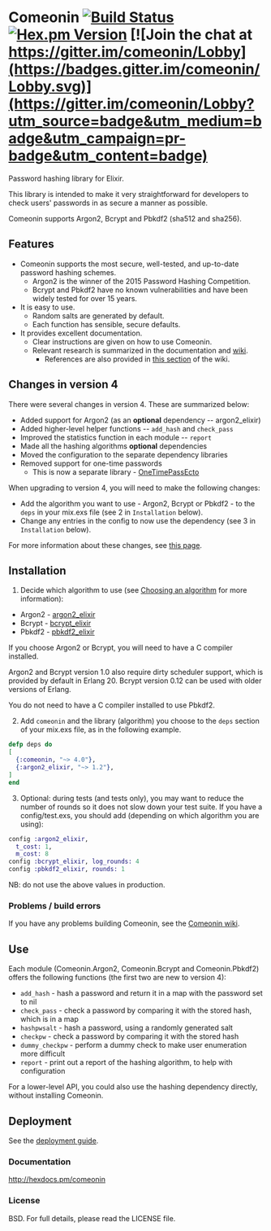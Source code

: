 # Comeonin [![Build Status](https://travis-ci.org/riverrun/comeonin.svg?branch=master)](https://travis-ci.org/riverrun/comeonin) [![Hex.pm Version](http://img.shields.io/hexpm/v/comeonin.svg)](https://hex.pm/packages/comeonin) [![Join the chat at https://gitter.im/comeonin/Lobby](https://badges.gitter.im/comeonin/Lobby.svg)](https://gitter.im/comeonin/Lobby?utm_source=badge&utm_medium=badge&utm_campaign=pr-badge&utm_content=badge)

Password hashing library for Elixir.

This library is intended to make it very straightforward for developers to check users'
passwords in as secure a manner as possible.

Comeonin supports Argon2, Bcrypt and Pbkdf2 (sha512 and sha256).

## Features

* Comeonin supports the most secure, well-tested, and up-to-date password hashing schemes.
  * Argon2 is the winner of the 2015 Password Hashing Competition.
  * Bcrypt and Pbkdf2 have no known vulnerabilities and have been widely tested for over 15 years.
* It is easy to use.
  * Random salts are generated by default.
  * Each function has sensible, secure defaults.
* It provides excellent documentation.
  * Clear instructions are given on how to use Comeonin.
  * Relevant research is summarized in the documentation and [wiki](https://github.com/riverrun/comeonin/wiki).
    * References are also provided in [this section](https://github.com/riverrun/comeonin/wiki/References) of the wiki.

## Changes in version 4

There were several changes in version 4. These are summarized below:

* Added support for Argon2 (as an **optional** dependency -- argon2_elixir)
* Added higher-level helper functions -- `add_hash` and `check_pass`
* Improved the statistics function in each module -- `report`
* Made all the hashing algorithms **optional** dependencies
* Moved the configuration to the separate dependency libraries
* Removed support for one-time passwords
  * This is now a separate library - [OneTimePassEcto]("https://github.com/riverrun/one_time_pass_ecto")

When upgrading to version 4, you will need to make the following changes:

* Add the algorithm you want to use - Argon2, Bcrypt or Pbkdf2 - to
the `deps` in your mix.exs file (see 2 in `Installation` below).
* Change any entries in the config to now use the dependency
(see 3 in `Installation` below).

For more information about these changes, see
[this page](https://riverrun.github.io/projects/comeonin/2017/09/03/comeonin-v4.html).

## Installation

1. Decide which algorithm to use (see
[Choosing an algorithm](https://github.com/riverrun/comeonin/wiki/Choosing-the-password-hashing-algorithm)
for more information):

* Argon2 - [argon2_elixir](https://github.com/riverrun/argon2_elixir)
* Bcrypt - [bcrypt_elixir](https://github.com/riverrun/bcrypt_elixir)
* Pbkdf2 - [pbkdf2_elixir](https://github.com/riverrun/pbkdf2_elixir)

If you choose Argon2 or Bcrypt, you will need to have a C compiler installed.

Argon2 and Bcrypt version 1.0 also require dirty scheduler support, which
is provided by default in Erlang 20. Bcrypt version 0.12 can be used with
older versions of Erlang.

You do not need to have a C compiler installed to use Pbkdf2.

2. Add `comeonin` and the library (algorithm) you choose to the `deps` section
of your mix.exs file, as in the following example.

```elixir
defp deps do
[
  {:comeonin, "~> 4.0"},
  {:argon2_elixir, "~> 1.2"},
]
end
```

3. Optional: during tests (and tests only), you may want to reduce the number of rounds
so it does not slow down your test suite. If you have a config/test.exs, you should
add (depending on which algorithm you are using):

```elixir
config :argon2_elixir,
  t_cost: 1,
  m_cost: 8
config :bcrypt_elixir, log_rounds: 4
config :pbkdf2_elixir, rounds: 1
```

NB: do not use the above values in production.

### Problems / build errors

If you have any problems building Comeonin, see the
[Comeonin wiki](https://github.com/riverrun/comeonin/wiki/Requirements).

## Use

Each module (Comeonin.Argon2, Comeonin.Bcrypt and Comeonin.Pbkdf2) offers the
following functions (the first two are new to version 4):

* `add_hash` - hash a password and return it in a map with the password set to nil
* `check_pass` - check a password by comparing it with the stored hash, which is in a map
* `hashpwsalt` - hash a password, using a randomly generated salt
* `checkpw` - check a password by comparing it with the stored hash
* `dummy_checkpw` - perform a dummy check to make user enumeration more difficult
* `report` - print out a report of the hashing algorithm, to help with configuration

For a lower-level API, you could also use the hashing dependency directly,
without installing Comeonin.

## Deployment

See the [deployment guide](https://github.com/riverrun/comeonin/wiki/Deployment).

### Documentation

http://hexdocs.pm/comeonin

### License

BSD. For full details, please read the LICENSE file.
